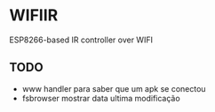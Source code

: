 # WIFIIR

ESP8266-based IR controller over WIFI

## TODO

* www handler para saber que um apk se conectou
* fsbrowser mostrar data ultima modificação
